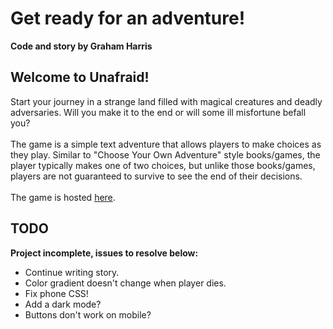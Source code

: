 # Get ready for an adventure!

<b>Code and story by Graham Harris</b>

## Welcome to Unafraid!
Start your journey in a strange land filled with magical creatures and deadly adversaries. Will you make it to the end or will some ill misfortune befall you?\
\
The game is a simple text adventure that allows players to make choices as they play. Similar to "Choose Your Own Adventure" style books/games, the player typically makes one of two choices, but unlike those books/games, players are not guaranteed to survive to see the end of their decisions.\
\
The game is hosted [here](https://gwharris.github.io/).

## TODO
**Project incomplete, issues to resolve below:**
* Continue writing story.
* Color gradient doesn't change when player dies.
* Fix phone CSS!
* Add a dark mode?
* Buttons don't work on mobile?

